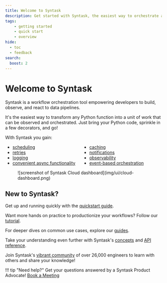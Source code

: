 ```yaml
---
title: Welcome to Syntask
description: Get started with Syntask, the easiest way to orchestrate and observe your data pipelines
tags:
    - getting started
    - quick start
    - overview
hide:
  - toc
  - feedback
search:
  boost: 2
---
```


# **Welcome to Syntask**

Syntask is a workflow orchestration tool empowering developers to build, observe, and react to data pipelines.

It's the easiest way to transform any Python function into a unit of work that can be observed and orchestrated. Just bring your Python code, sprinkle in a few decorators, and go!

With Syntask you gain:

<ul class="ul-line-height-compress" style="columns: 2">
    <li> <a href="/concepts/schedules"> scheduling </a> </li>
    <li> <a href="/concepts/tasks/#task-arguments"> retries </a> </li>
    <li> <a href="/concepts/logs/"> logging </a> </li>
     <li> <a href="/concepts/task-runners/#task-runners"> convenient async functionality</a> </li>
    <li> <a href="/concepts/tasks/#caching"> caching</a> </li>
    <li> <a href="/cloud/automations/"> notifications</a> </li>
    <li> <a href="/cloud/overview/"> observability</a> </li>
    <li> <a href="/cloud/webhooks/"> event-based orchestration</a> </li>
</ul>

<figure markdown>
![screenshot of Syntask Cloud dashboard](img/ui/cloud-dashboard.png)
</figure>

## New to Syntask?

Get up and running quickly with the [quickstart guide](/getting-started/quickstart/).

Want more hands on practice to productionize your workflows? Follow our [tutorial](/tutorial/).

For deeper dives on common use cases, explore our [guides](/guides/index/).

Take your understanding even further with Syntask's [concepts](/concepts/index/) and [API reference](/api-ref/).

Join Syntask's [vibrant community](/community/) of over 26,000 engineers to learn with others and share your knowledge!

!!! tip "Need help?"
    Get your questions answered by a Syntask Product Advocate! [Book a Meeting](https://calendly.com/syntask-experts/syntask-product-advocates?utm_campaign=syntask_docs_cloud&utm_content=syntask_docs&utm_medium=docs&utm_source=docs)
